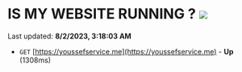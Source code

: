 # IS MY WEBSITE RUNNING ? [![](https://img.shields.io/static/v1?label=Sponsor&message=%E2%9D%A4&logo=GitHub&color=%23fe8e86)](https://github.com/sponsors/<username>)

Last updated: **8/2/2023, 3:18:03 AM**

- `GET` [https://youssefservice.me](https://youssefservice.me) - **Up** (1308ms)

